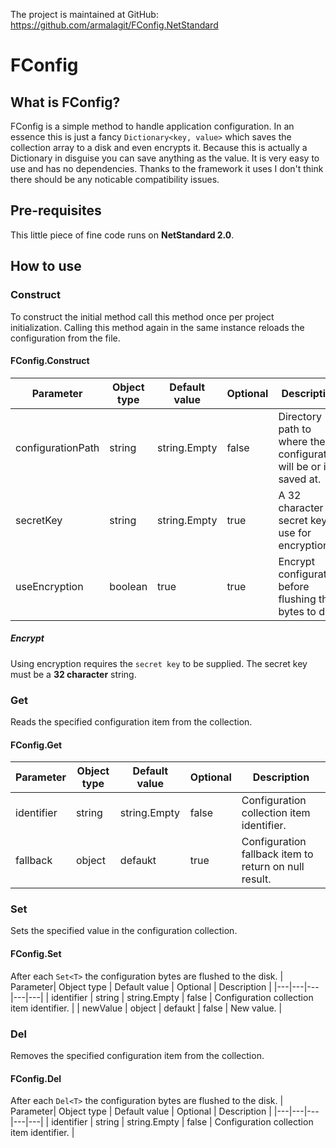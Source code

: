 The project is maintained at GitHub: https://github.com/armalagit/FConfig.NetStandard

# FConfig
## What is FConfig?
FConfig is a simple method to handle application configuration. In an essence this is just a fancy ``Dictionary<key, value>`` which saves the collection array to a disk and even encrypts it. Because this is actually a Dictionary in disguise you can save anything as the value. It is very easy to use and has no dependencies. Thanks to the framework it uses I don't think there should be any noticable compatibility issues.

## Pre-requisites
This little piece of fine code runs on **NetStandard 2.0**.

## How to use
### **Construct**
To construct the initial method call this method once per project initialization. Calling this method again in the same instance reloads the configuration from the file.
#### FConfig.Construct
| Parameter| Object type | Default value | Optional | Description |
|---|---|---|---|---|
| configurationPath | string | string.Empty | false | Directory path to where the configuration will be or is saved at. |
| secretKey | string | string.Empty | true | A 32 character secret key to use for encryption. |
| useEncryption | boolean | true | true | Encrypt configuration before flushing the bytes to disk. |
##### Encrypt
Using encryption requires the ``secret key`` to be supplied. The secret key must be a **32 character** string.

### **Get**
Reads the specified configuration item from the collection.
#### FConfig.Get
| Parameter| Object type | Default value | Optional | Description |
|---|---|---|---|---|
| identifier | string | string.Empty | false | Configuration collection item identifier. |
| fallback | object | defaukt | true | Configuration fallback item to return on null result. |

### **Set**
Sets the specified value in the configuration collection.
#### FConfig.Set
After each ``Set<T>`` the configuration bytes are flushed to the disk.
| Parameter| Object type | Default value | Optional | Description |
|---|---|---|---|---|
| identifier | string | string.Empty | false | Configuration collection item identifier. |
| newValue | object | defaukt | false | New value. |

### **Del**
Removes the specified configuration item from the collection.
#### FConfig.Del
After each ``Del<T>`` the configuration bytes are flushed to the disk.
| Parameter| Object type | Default value | Optional | Description |
|---|---|---|---|---|
| identifier | string | string.Empty | false | Configuration collection item identifier. |
